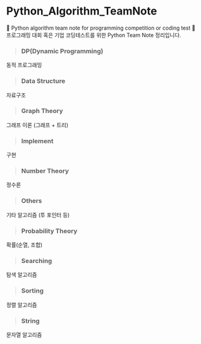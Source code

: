 # Python_Algorithm_TeamNote
🌟 Python algorithm team note for programming competition or coding test
🌟 프로그래밍 대회 혹은 기업 코딩테스트를 위한 Python Team Note 정리입니다.


>### DP(Dynamic Programming)
동적 프로그래밍

>### Data Structure
자료구조
       
>### Graph Theory
그래프 이론 (그래프 + 트리)
        
>### Implement
구현
       
>### Number Theory
정수론
     
>### Others
기타 알고리즘 (투 포인터 등)

>### Probability Theory
확률(순열, 조합)

>### Searching
탐색 알고리즘

>### Sorting
정렬 알고리즘

>### String
문자열 알고리즘
